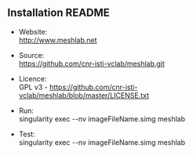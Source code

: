 ## Installation README

* Website:  
            http://www.meshlab.net
* Source:   
            https://github.com/cnr-isti-vclab/meshlab.git
* Licence:  
            GPL v3 - https://github.com/cnr-isti-vclab/meshlab/blob/master/LICENSE.txt
* Run:      
            singularity exec --nv imageFileName.simg meshlab

* Test:     
            singularity exec --nv imageFileName.simg meshlab
